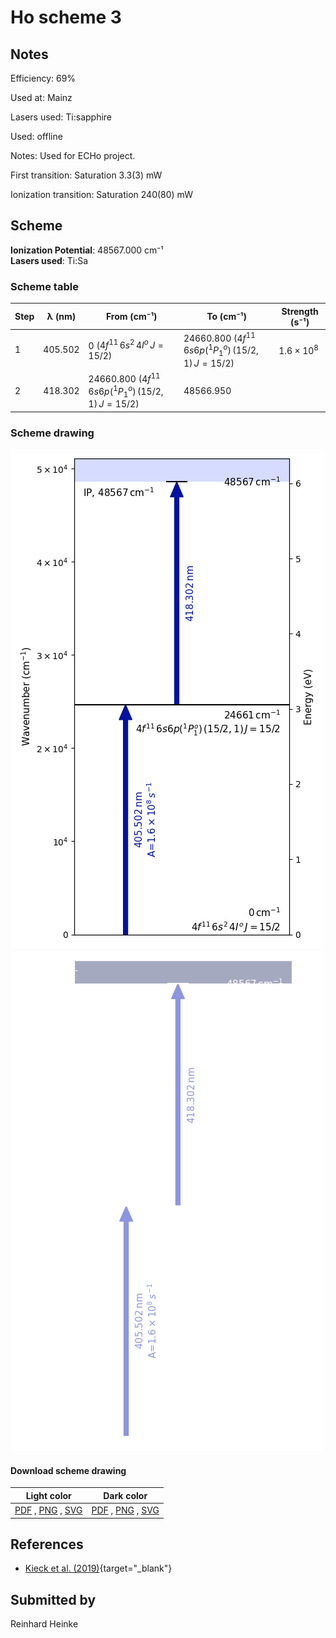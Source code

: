 # Ho scheme 3

## Notes

Efficiency: 69%

Used at: Mainz

Lasers used: Ti:sapphire

Used: offline

Notes: Used for ECHo project.

First transition: Saturation 3.3(3) mW

Ionization transition: Saturation 240(80) mW



## Scheme

**Ionization Potential**: 48567.000 cm⁻¹  
**Lasers used**: Ti:Sa

### Scheme table

| Step | λ (nm)  |                      From (cm⁻¹)                       |                       To (cm⁻¹)                        |   Strength (s⁻¹)    |
| ---- | ------- | ------------------------------------------------------ | ------------------------------------------------------ | ------------------- |
| 1    | 405.502 | 0 ($4f^{11}\,6s^2\,4I^o\,J=15/2$)                      | 24660.800 ($4f^{11}\,6s6p(^1P^o_1)\,(15/2,1)\,J=15/2$) | $1.6 \times 10^{8}$ |
| 2    | 418.302 | 24660.800 ($4f^{11}\,6s6p(^1P^o_1)\,(15/2,1)\,J=15/2$) | 48566.950                                              |                     |


### Scheme drawing

![ho scheme, light mode](ho-003/ho-003-light.png#only-light)
![ho scheme, dark mode](ho-003/ho-003-dark-web.png#only-dark)

#### Download scheme drawing

|                                            Light color                                            |                                           Dark color                                           |
| ------------------------------------------------------------------------------------------------- | ---------------------------------------------------------------------------------------------- |
| [PDF](ho-003/ho-003-light.pdf) , [PNG](ho-003/ho-003-light.png) , [SVG](ho-003/ho-003-light.svg)  | [PDF](ho-003/ho-003-dark.pdf) , [PNG](ho-003/ho-003-dark.png) , [SVG](ho-003/ho-003-dark.svg)  |


## References

  - [Kieck et al. (2019)](https://doi.org/10.1016/j.nima.2019.162602){target="_blank"}



## Submitted by

Reinhard Heinke

